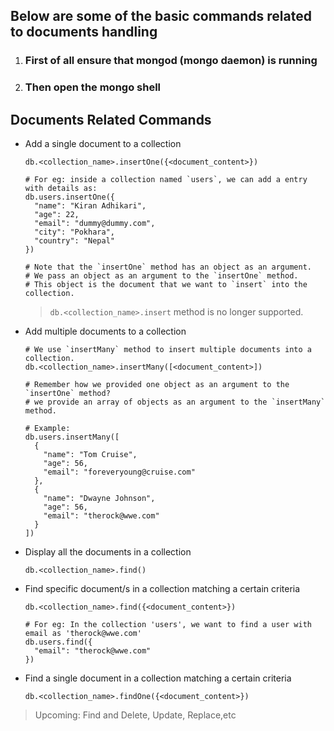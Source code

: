 ## Below are some of the basic commands related to documents handling

1. ### First of all ensure that mongod (mongo daemon) is running
2. ### Then open the mongo shell

## Documents Related Commands

- Add a single document to a collection
  ```shell
  db.<collection_name>.insertOne({<document_content>})

  # For eg: inside a collection named `users`, we can add a entry with details as:
  db.users.insertOne({
    "name": "Kiran Adhikari",
    "age": 22,
    "email": "dummy@dummy.com",
    "city": "Pokhara",
    "country": "Nepal"
  })

  # Note that the `insertOne` method has an object as an argument.
  # We pass an object as an argument to the `insertOne` method.
  # This object is the document that we want to `insert` into the collection.
  ```
  > `db.<collection_name>.insert` method is no longer supported.

- Add multiple documents to a collection
  ```shell
  # We use `insertMany` method to insert multiple documents into a collection.
  db.<collection_name>.insertMany([<document_content>])

  # Remember how we provided one object as an argument to the `insertOne` method?
  # we provide an array of objects as an argument to the `insertMany` method.

  # Example:
  db.users.insertMany([
    {
      "name": "Tom Cruise",
      "age": 56,
      "email": "foreveryoung@cruise.com"
    },
    {
      "name": "Dwayne Johnson",
      "age": 56,
      "email": "therock@wwe.com"
    }
  ])
  ```

- Display all the documents in a collection
  ```shell
  db.<collection_name>.find()
  ```

- Find specific document/s in a collection matching a certain criteria
  ```shell
  db.<collection_name>.find({<document_content>})

  # For eg: In the collection 'users', we want to find a user with email as 'therock@wwe.com'
  db.users.find({
    "email": "therock@wwe.com"
  })
  ```

- Find a single document in a collection matching a certain criteria
  ```shell
  db.<collection_name>.findOne({<document_content>})
  ```

> Upcoming: Find and Delete, Update, Replace,etc